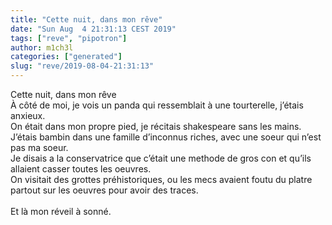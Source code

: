 ```yaml
---
title: "Cette nuit, dans mon rêve"
date: "Sun Aug  4 21:31:13 CEST 2019"
tags: ["reve", "pipotron"]
author: m1ch3l
categories: ["generated"]
slug: "reve/2019-08-04-21:31:13"
---
```


Cette nuit, dans mon rêve<br>
À côté de moi, je vois un panda qui ressemblait à une tourterelle, j’étais anxieux.<br>
On était dans mon propre pied, je récitais shakespeare sans les mains.<br>
J’étais bambin dans une famille d’inconnus riches, avec une soeur qui n’est pas ma soeur.<br>
Je disais a la conservatrice que c’était une methode de gros con et qu’ils allaient casser toutes les oeuvres.<br>
On visitait des grottes préhistoriques, ou les mecs avaient foutu du platre partout sur les oeuvres pour avoir des traces.<br>
<br>
Et là mon réveil à sonné.<br>
<br>
